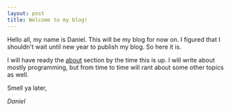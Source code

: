 ```yaml
---
layout: post
title: Welcome to my blog!
---
```


Hello all, my name is Daniel. This will be my blog for now on. I figured that I shouldn't wait until new year to publish
my blog. So here it is.

I will have ready the [about](/about/) section by the time this is up. I will write about mostly programming, 
but from time to time will rant about some other topics as well.

Smell ya later,

*Daniel*